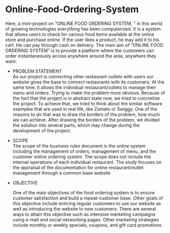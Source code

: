# Online-Food-Ordering-System

Here, a mini-project on “ONLINE FOOD ORDERING SYSTEM, ” in this world of growing technologies everything has been computerized. It is a system that allows users to check for various food items available at the online store and purchase online. If the user likes a product, he may add it to his cart. He can pay through cash on delivery. The main aim of “ONLINE FOOD ORDERING SYSTEM” is to provide a platform where the customers can order instantaneously across anywhere around the area, anywhere they want.

 - PROBLEM STATEMENT     
    As our project is connecting other restaurant outlets with users our website gives the base to connect restaurants with its customers. At the same time, it allows the individual restaurant/outlets to manage their menu and orders.  Trying to make the problem more obvious. Because of the fact that the project is in abstract state now, we tried to concretize the project. To achieve that, we tried to think about the similar software examples that are used in real life, like Zomato or Swiggy. One of the reasons to do that was to draw the borders of the problem, how much we can achieve. After drawing the borders of the problem, we divided the solution into several parts, which may change during the development of the project.
    
 - SCOPE  
    The  scope  of  the  business  rules  document  is  the  online  system  including  the management of orders, management of menu, and the customer online ordering system.  The scope does not include the internal operations of each individual restaurant. The study focuses on the appraisal of the documentation for online restaurant/outlet management through a common base website 
    
 -  OBJECTIVE
     
     One  of  the  main  objectives  of  the  food  ordering  system  is  to  ensure  customer satisfaction and build a repeat-customer base. Other goals of this objective include enticing regular customers to use our website as well as introducing the website to new customers. There are several ways to attain this objective such as intensive marketing campaigns using e-mail and social networking pages. Other marketing strategies include monthly or weekly specials, coupons, and gift card promotions.  
